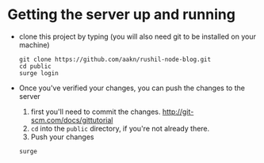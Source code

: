 Getting the server up and running
=

* clone this project by typing (you will also need git to be installed on your machine)

	```
	git clone https://github.com/aakn/rushil-node-blog.git
    cd public
    surge login
	```
* Once you've verified your changes, you can push the changes to the server
    1. first you'll need to commit the changes. http://git-scm.com/docs/gittutorial
    1. `cd` into the `public` directory, if you're not already there.
    1. Push your changes

    ```
    surge
    ```

